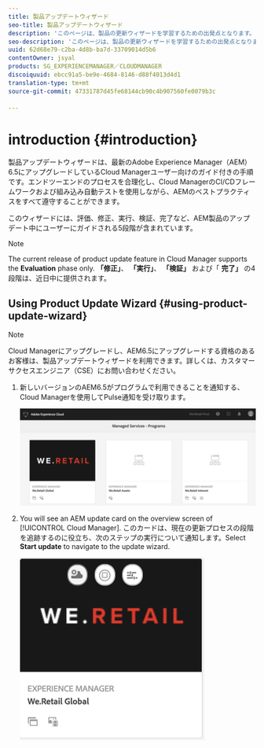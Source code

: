 ```yaml
---
title: 製品アップデートウィザード
seo-title: 製品アップデートウィザード
description: 'このページは、製品の更新ウィザードを学習するための出発点となります。 '
seo-description: 'このページは、製品の更新ウィザードを学習するための出発点となります。 '
uuid: 62d68e79-c2ba-4d8b-ba7d-33709014d5b6
contentOwner: jsyal
products: SG_EXPERIENCEMANAGER／CLOUDMANAGER
discoiquuid: ebcc91a5-be9e-4684-8146-d88f4013d4d1
translation-type: tm+mt
source-git-commit: 47331787d45fe68144cb90c4b907560fe0079b3c

---
```



# introduction {#introduction}

製品アップデートウィザードは、最新のAdobe Experience Manager（AEM）6.5にアップグレードしているCloud Managerユーザー向けのガイド付きの手順です。エンドツーエンドのプロセスを合理化し、Cloud ManagerのCI/CDフレームワークおよび組み込み自動テストを使用しながら、AEMのベストプラクティスをすべて遵守することができます。

このウィザードには、評価、修正、実行、検証、完了など、AEM製品のアップデート中にユーザーにガイドされる5段階が含まれています。

>[!NOTE]
>The current release of product update feature in Cloud Manager supports the **Evaluation** phase only. **「修正」**、 **「実行」**、 **「検証」** および「 **完了」** の4段階は、近日中に提供されます。


## Using Product Update Wizard {#using-product-update-wizard}

>[!NOTE]
>Cloud Managerにアップグレードし、AEM6.5にアップグレードする資格のあるお客様は、製品アップデートウィザードを利用できます。詳しくは、カスタマーサクセスエンジニア（CSE）にお問い合わせください。

1. 新しいバージョンのAEM6.5がプログラムで利用できることを通知する、Cloud Managerを使用してPulse通知を受け取ります。

   ![](assets/screen_shot_2018-06-04at120643pm.png)

1. You will see an AEM update card on the overview screen of [!UICONTROL Cloud Manager]. このカードは、現在の更新プロセスの段階を追跡するのに役立ち、次のステップの実行について通知します。Select **Start update** to navigate to the update wizard.

   ![](assets/screen_shot_2018-06-04at12611pm.png)
